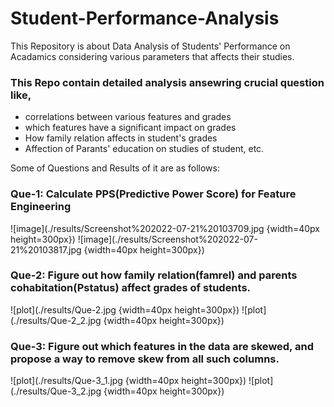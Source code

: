 # Student-Performance-Analysis
This Repository is about Data Analysis of Students' Performance on Acadamics considering various parameters that affects their studies.
### This Repo contain detailed analysis ansewring crucial question like, 
  - correlations between various features and grades
  - which features have a significant impact on grades
  - How family relation affects in student's grades
  - Affection of Parants' education on studies of student, etc.

Some of Questions and Results of it are as follows:
### Que-1: Calculate PPS(Predictive Power Score) for Feature Engineering 
![image](./results/Screenshot%202022-07-21%20103709.jpg {width=40px height=300px})
![image](./results/Screenshot%202022-07-21%20103817.jpg {width=40px height=300px})

### Que-2: Figure out how family relation(famrel) and parents cohabitation(Pstatus) affect grades of students.
![plot](./results/Que-2.jpg {width=40px height=300px})
![plot](./results/Que-2_2.jpg {width=40px height=300px})

### Que-3: Figure out which features in the data are skewed, and propose a way to remove skew from all such columns.
![plot](./results/Que-3_1.jpg {width=40px height=300px})
![plot](./results/Que-3_2.jpg {width=40px height=300px})

